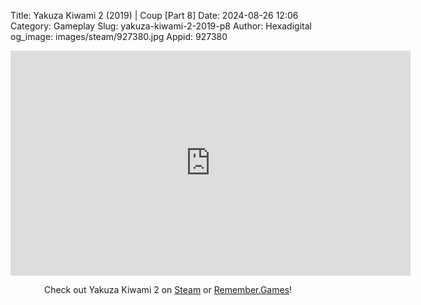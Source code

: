 Title: Yakuza Kiwami 2 (2019) | Coup [Part 8]
Date: 2024-08-26 12:06
Category: Gameplay
Slug: yakuza-kiwami-2-2019-p8
Author: Hexadigital
og_image: images/steam/927380.jpg
Appid: 927380

<center><iframe src="https://www.youtube.com/embed/WfCALWAtaFI?feature=oembed" allow="accelerometer; autoplay; encrypted-media; gyroscope; picture-in-picture" width="640" height="360" frameborder="0"></iframe>

Check out Yakuza Kiwami 2 on [Steam](https://store.steampowered.com/app/927380/?curator_clanid=34633900) or [Remember.Games](https://remember.games/game/344/yakuza-kiwami-2/)!</center>